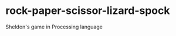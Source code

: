 rock-paper-scissor-lizard-spock
===============================

Sheldon's game in Processing language
